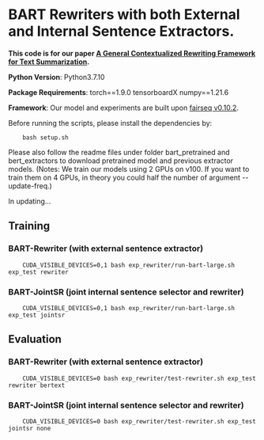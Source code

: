 # BART Rewriters with both External and Internal Sentence Extractors.

**This code is for our paper [A General Contextualized Rewriting Framework for Text Summarization](https://arxiv.org/abs/2207.05948).**

**Python Version**: Python3.7.10

**Package Requirements**: torch==1.9.0 tensorboardX numpy==1.21.6

**Framework**: Our model and experiments are built upon [fairseq v0.10.2](https://github.com/pytorch/fairseq).

Before running the scripts, please install the dependencies by:
```
    bash setup.sh
```
Please also follow the readme files under folder bart_pretrained and bert_extractors to download pretrained model and previous extractor models.
(Notes: We train our models using 2 GPUs on v100. If you want to train them on 4 GPUs, in theory you could half the number of argument --update-freq.)


In updating...

## Training

### BART-Rewriter (with external sentence extractor)
```
    CUDA_VISIBLE_DEVICES=0,1 bash exp_rewriter/run-bart-large.sh exp_test rewriter
```

### BART-JointSR (joint internal sentence selector and rewriter)
```
    CUDA_VISIBLE_DEVICES=0,1 bash exp_rewriter/run-bart-large.sh exp_test jointsr
```

## Evaluation

### BART-Rewriter (with external sentence extractor)
```
    CUDA_VISIBLE_DEVICES=0 bash exp_rewriter/test-rewriter.sh exp_test rewriter bertext
```

### BART-JointSR (joint internal sentence selector and rewriter)
```
    CUDA_VISIBLE_DEVICES=0 bash exp_rewriter/test-rewriter.sh exp_test jointsr none
```